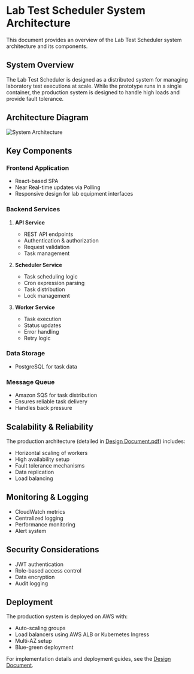 # Lab Test Scheduler System Architecture

This document provides an overview of the Lab Test Scheduler system architecture and its components.

## System Overview

The Lab Test Scheduler is designed as a distributed system for managing laboratory test executions at scale. While the prototype runs in a single container, the production system is designed to handle high loads and provide fault tolerance.

## Architecture Diagram

![System Architecture](./images/architecture.png)

## Key Components

### Frontend Application

- React-based SPA
- Near Real-time updates via Polling
- Responsive design for lab equipment interfaces

### Backend Services

1. **API Service**

   - REST API endpoints
   - Authentication & authorization
   - Request validation
   - Task management

2. **Scheduler Service**

   - Task scheduling logic
   - Cron expression parsing
   - Task distribution
   - Lock management

3. **Worker Service**
   - Task execution
   - Status updates
   - Error handling
   - Retry logic

### Data Storage

- PostgreSQL for task data

### Message Queue

- Amazon SQS for task distribution
- Ensures reliable task delivery
- Handles back pressure

## Scalability & Reliability

The production architecture (detailed in [Design Document.pdf](Design%20Document.pdf)) includes:

- Horizontal scaling of workers
- High availability setup
- Fault tolerance mechanisms
- Data replication
- Load balancing

## Monitoring & Logging

- CloudWatch metrics
- Centralized logging
- Performance monitoring
- Alert system

## Security Considerations

- JWT authentication
- Role-based access control
- Data encryption
- Audit logging

## Deployment

The production system is deployed on AWS with:

- Auto-scaling groups
- Load balancers using AWS ALB or Kubernetes Ingress
- Multi-AZ setup
- Blue-green deployment

For implementation details and deployment guides, see the [Design Document](Design%20Document.pdf).

